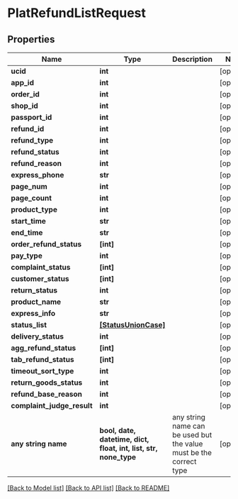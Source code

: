 # PlatRefundListRequest


## Properties
Name | Type | Description | Notes
------------ | ------------- | ------------- | -------------
**ucid** | **int** |  | [optional] 
**app_id** | **int** |  | [optional] 
**order_id** | **int** |  | [optional] 
**shop_id** | **int** |  | [optional] 
**passport_id** | **int** |  | [optional] 
**refund_id** | **int** |  | [optional] 
**refund_type** | **int** |  | [optional] 
**refund_status** | **int** |  | [optional] 
**refund_reason** | **int** |  | [optional] 
**express_phone** | **str** |  | [optional] 
**page_num** | **int** |  | [optional] 
**page_count** | **int** |  | [optional] 
**product_type** | **int** |  | [optional] 
**start_time** | **str** |  | [optional] 
**end_time** | **str** |  | [optional] 
**order_refund_status** | **[int]** |  | [optional] 
**pay_type** | **int** |  | [optional] 
**complaint_status** | **[int]** |  | [optional] 
**customer_status** | **[int]** |  | [optional] 
**return_status** | **int** |  | [optional] 
**product_name** | **str** |  | [optional] 
**express_info** | **str** |  | [optional] 
**status_list** | [**[StatusUnionCase]**](StatusUnionCase.md) |  | [optional] 
**delivery_status** | **int** |  | [optional] 
**agg_refund_status** | **[int]** |  | [optional] 
**tab_refund_status** | **[int]** |  | [optional] 
**timeout_sort_type** | **int** |  | [optional] 
**return_goods_status** | **int** |  | [optional] 
**refund_base_reason** | **int** |  | [optional] 
**complaint_judge_result** | **int** |  | [optional] 
**any string name** | **bool, date, datetime, dict, float, int, list, str, none_type** | any string name can be used but the value must be the correct type | [optional]

[[Back to Model list]](../README.md#documentation-for-models) [[Back to API list]](../README.md#documentation-for-api-endpoints) [[Back to README]](../README.md)


